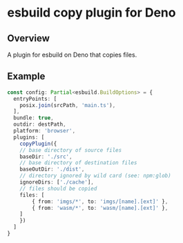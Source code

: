 # esbuild copy plugin for Deno

## Overview

A plugin for esbuild on Deno that copies files.

## Example

```typescript
const config: Partial<esbuild.BuildOptions> = {
  entryPoints: [
    posix.join(srcPath, 'main.ts'),
  ],
  bundle: true,
  outdir: destPath,
  platform: 'browser',
  plugins: [
    copyPlugin({
    // base directory of source files
    baseDir: './src',
    // base directory of destination files
    baseOutDir: './dist',
    // directory ignored by wild card (see: npm:glob)
    ignoreDirs: ['./cache'],
    // files should be copied
    files: [
        { from: 'imgs/*', to: 'imgs/[name].[ext]' },
        { from: 'wasm/*', to: 'wasm/[name].[ext]' },
    ]
    })
  ]
}
```
